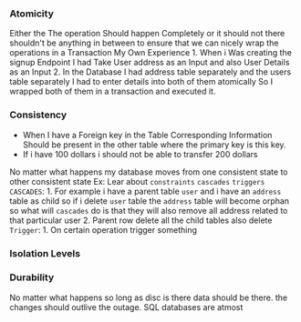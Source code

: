### Atomicity
Either the The operation Should happen Completely or it should not there shouldn't be anything in between to ensure that we can nicely wrap the operations in a Transaction
	My Own Experience
	 1. When i Was creating the signup Endpoint I had Take User address as an Input and also User Details as an Input
    2. In the Database I had address table separately and the users table separately I had to enter details into both of them atomically So I wrapped both of them in a transaction and executed it.


### Consistency
- When I have a Foreign key in the Table Corresponding Information Should be present in the other table where the primary key is this key.
- If i have 100 dollars i should not be able to transfer 200 dollars

No matter what happens my database moves from one consistent state to other consistent state
Ex:
Lear about `constraints` `cascades` `triggers`
`CASCADES`:
	1. For example i have a parent table `user` and i have an `address` table as child so if i delete `user` table the `address` table will become orphan so what will `cascades` do is that they will also remove all address related to that particular user
	2. Parent row delete all the child tables also delete
`Trigger`:
		1. On certain operation trigger something
### Isolation Levels

	

### Durability

No matter what happens so long as disc is there data should be there.
the changes should outlive the outage.
SQL databases are atmost 